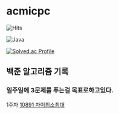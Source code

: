 # acmicpc
![Hits](https://hits.seeyoufarm.com/api/count/incr/badge.svg?url=https%3A%2F%2Fgithub.com%2Fkim-soohyeon&count_bg=%23FFDAC7&title_bg=%23FFADAD&icon=&icon_color=%23E7E7E7&title=hits&edge_flat=false)

![Java](https://img.shields.io/badge/Java-007396.svg?&style=for-the-badge&logo=Java&logoColor=white)

[![Solved.ac Profile](http://mazassumnida.wtf/api/generate_badge?boj=davidjin337)](https://solved.ac/davidjin337)

## 백준 알고리즘 기록
### 일주일에 3문제를 푸는걸 목표로하고있다.
1주차
  [10891 차이최소최대](acmicpc/exhaustivesearch/problem10891clear.java )


